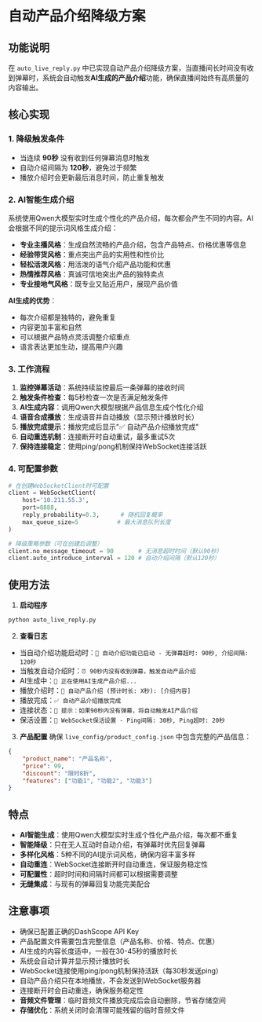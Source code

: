 # 自动产品介绍降级方案

## 功能说明

在 `auto_live_reply.py` 中已实现自动产品介绍降级方案，当直播间长时间没有收到弹幕时，系统会自动触发**AI生成的产品介绍**功能，确保直播间始终有高质量的内容输出。

## 核心实现

### 1. 降级触发条件
- 当连续 **90秒** 没有收到任何弹幕消息时触发
- 自动介绍间隔为 **120秒**，避免过于频繁
- 播放介绍时会更新最后消息时间，防止重复触发

### 2. AI智能生成介绍
系统使用Qwen大模型实时生成个性化的产品介绍，每次都会产生不同的内容。AI会根据不同的提示词风格生成介绍：

- **专业主播风格**：生成自然流畅的产品介绍，包含产品特点、价格优惠等信息
- **经验带货风格**：重点突出产品的实用性和性价比
- **轻松活泼风格**：用活泼的语气介绍产品功能和优惠
- **热情推荐风格**：真诚可信地突出产品的独特卖点
- **专业接地气风格**：既专业又贴近用户，展现产品价值

**AI生成的优势**：
- 每次介绍都是独特的，避免重复
- 内容更加丰富和自然
- 可以根据产品特点灵活调整介绍重点
- 语言表达更加生动，提高用户兴趣

### 3. 工作流程
1. **监控弹幕活动**：系统持续监控最后一条弹幕的接收时间
2. **触发条件检查**：每5秒检查一次是否满足触发条件
3. **AI生成内容**：调用Qwen大模型根据产品信息生成个性化介绍
4. **语音合成播放**：生成语音并自动播放（显示预计播放时长）
5. **播放完成提示**：播放完成后显示"✅ 自动产品介绍播放完成"
6. **自动重连机制**：连接断开时自动重试，最多重试5次
7. **保持连接稳定**：使用ping/pong机制保持WebSocket连接活跃

### 4. 可配置参数

```python
# 在创建WebSocketClient时可配置
client = WebSocketClient(
    host='10.211.55.3', 
    port=8888,
    reply_probability=0.3,      # 随机回复概率
    max_queue_size=5           # 最大消息队列长度
)

# 降级策略参数（可在创建后调整）
client.no_message_timeout = 90       # 无消息超时时间（默认90秒）
client.auto_introduce_interval = 120 # 自动介绍间隔（默认120秒）
```

## 使用方法

1. **启动程序**
```bash
python auto_live_reply.py
```

2. **查看日志**
- 当自动介绍功能启动时：`🤖 自动介绍功能已启动 - 无弹幕超时: 90秒, 介绍间隔: 120秒`
- 当触发自动介绍时：`⏰ 90秒内没有收到弹幕，触发自动产品介绍`
- AI生成中：`🤖 正在使用AI生成产品介绍...`
- 播放介绍时：`🎯 自动产品介绍 (预计时长: X秒): [介绍内容]`
- 播放完成：`✅ 自动产品介绍播放完成`
- 连接状态：`📢 提示：如果90秒内没有弹幕，将自动触发AI产品介绍`
- 保活设置：`📡 WebSocket保活设置 - Ping间隔: 30秒, Ping超时: 20秒`

3. **产品配置**
确保 `live_config/product_config.json` 中包含完整的产品信息：
```json
{
    "product_name": "产品名称",
    "price": 99,
    "discount": "限时8折",
    "features": ["功能1", "功能2", "功能3"]
}
```

## 特点
- **AI智能生成**：使用Qwen大模型实时生成个性化产品介绍，每次都不重复
- **智能降级**：只在无人互动时自动介绍，有弹幕时优先回复弹幕
- **多样化风格**：5种不同的AI提示词风格，确保内容丰富多样
- **自动重连**：WebSocket连接断开时自动重连，保证服务稳定性
- **可配置性**：超时时间和间隔时间都可以根据需要调整
- **无缝集成**：与现有的弹幕回复功能完美配合

## 注意事项
- 确保已配置正确的DashScope API Key
- 产品配置文件需要包含完整信息（产品名称、价格、特点、优惠）
- AI生成的内容长度适中，一般在30-45秒的播放时长
- 系统会自动计算并显示预计播放时长
- WebSocket连接使用ping/pong机制保持活跃（每30秒发送ping）
- 自动产品介绍只在本地播放，不会发送到WebSocket服务器
- 连接断开时会自动重连，确保服务稳定性
- **音频文件管理**：临时音频文件播放完成后会自动删除，节省存储空间
- **存储优化**：系统关闭时会清理可能残留的临时音频文件